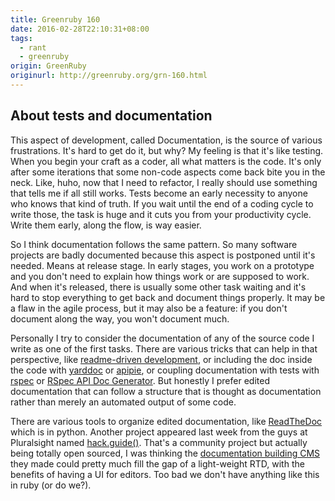 ```yaml
---
title: Greenruby 160
date: 2016-02-28T22:10:31+08:00
tags:
  - rant
  - greenruby
origin: GreenRuby
originurl: http://greenruby.org/grn-160.html
---
```

## About tests and documentation

This aspect of development, called Documentation, is the source of various
frustrations. It's hard to get do it, but why? My feeling is that it's like
testing. When you begin your craft as a coder, all what matters is the code.
It's only after some iterations that some non-code aspects come back bite you
in the neck. Like, huho, now that I need to refactor, I really should use
something that tells me if all still works. Tests become an early necessity to
anyone who knows that kind of truth. If you wait until the end of a coding
cycle to write those, the task is huge and it cuts you from your productivity
cycle. Write them early, along the flow, is way easier.

So I think documentation follows the same pattern. So many software projects
are badly documented because this aspect is postponed until it's needed. Means
at release stage. In early stages, you work on a prototype and you don't need
to explain how things work or are supposed to work. And when it's released,
there is usually some other task waiting and it's hard to stop everything to
get back and document things properly. It may be a flaw in the agile process,
but it may also be a feature: if you don't document along the way, you won't
document much.

Personally I try to consider the documentation of any of the source code I
write as one of the first tasks. There are various tricks that can help in
that perspective, like [readme-driven development][rdd], or including the doc
inside the code with [yarddoc][yarddoc] or [apipie][apipie], or coupling
documentation with tests with [rspec][rspec] or [RSpec API Doc
Generator][rsadp]. But honestly I prefer edited documentation that can follow
a structure that is thought as documentation rather than merely an automated
output of some code.

There are various tools to organize edited documentation, like
[ReadTheDoc][rtd] which is in python. Another project appeared last week from
the guys at Pluralsight named [hack.guide()][hg]. That's a community project
but actually being totally open sourced, I was thinking the [documentation
building CMS][guidescms] they made could pretty much fill the gap of a
light-weight RTD, with the benefits of having a UI for editors. Too bad we
don't have anything like this in ruby (or do we?).

[rdd]: http://tom.preston-werner.com/2010/08/23/readme-driven-development.html
[yarddoc]: http://yardoc.org/
[apipie]: http://ilyabylich.svbtle.com/apipie-amazing-tool-for-documenting-your-rails-api
[rspec]: https://www.relishapp.com/zipmark/rspec-api-documentation/docs/generate-html-documentation-from-test-examples
[rsadp]: https://github.com/zipmark/rspec_api_documentation
[rtd]: https://readthedocs.org/
[hg]: http://tutorials.pluralsight.com/faq/
[guidescms]: https://github.com/pluralsight/guides-cms
